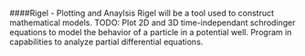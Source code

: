 ####Rigel - Plotting and Anaylsis
Rigel will be a tool used to construct mathematical models.
TODO: Plot 2D and 3D time-independant schrodinger equations to model the behavior of a particle in a potential well.
Program in capabilities to analyze partial differential equations.

